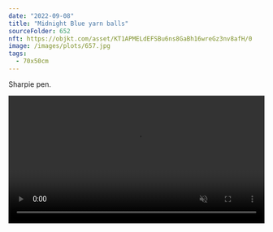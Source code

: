 ```yaml
---
date: "2022-09-08"
title: "Midnight Blue yarn balls"
sourceFolder: 652
nft: https://objkt.com/asset/KT1APMELdEFSBu6ns8GaBh16wreGz3nv8afH/0
image: /images/plots/657.jpg
tags:
  - 70x50cm
---
```


Sharpie pen.

<video src="/images/plots/657timelapse.mp4" width="100%" controls autoplay muted loop></video>
